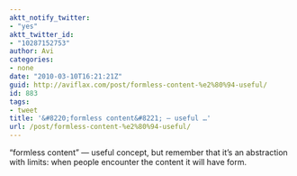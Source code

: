 ```yaml
---
aktt_notify_twitter:
- "yes"
aktt_twitter_id:
- "10287152753"
author: Avi
categories:
- none
date: "2010-03-10T16:21:21Z"
guid: http://aviflax.com/post/formless-content-%e2%80%94-useful/
id: 883
tags:
- tweet
title: '&#8220;formless content&#8221; — useful …'
url: /post/formless-content-%e2%80%94-useful/
---
```

&#8220;formless content&#8221; — useful concept, but remember that it&#8217;s an abstraction with limits: when people encounter the content it will have form.